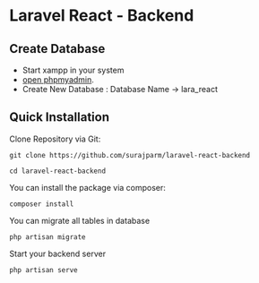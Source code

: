# Laravel React - Backend

## Create Database

-   Start xampp in your system
-   [open phpmyadmin](http://localhost/phpmyadmin/).
-   Create New Database : Database Name -> lara_react

## Quick Installation

Clone Repository via Git:

    git clone https://github.com/surajparm/laravel-react-backend

    cd laravel-react-backend

You can install the package via composer:

    composer install

You can migrate all tables in database

    php artisan migrate

Start your backend server

    php artisan serve
